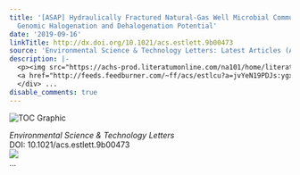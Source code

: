 ```yaml
---
title: '[ASAP] Hydraulically Fractured Natural-Gas Well Microbial Communities Contain
  Genomic Halogenation and Dehalogenation Potential'
date: '2019-09-16'
linkTitle: http://dx.doi.org/10.1021/acs.estlett.9b00473
source: 'Environmental Science & Technology Letters: Latest Articles (ACS Publications)'
description: |-
  <p><img src="https://achs-prod.literatumonline.com/na101/home/literatum/publisher/achs/journals/content/estlcu/0/estlcu.ahead-of-print/acs.estlett.9b00473/20190916/images/medium/ez9b00473_0003.gif" alt="TOC Graphic"/></p><div><cite>Environmental Science & Technology Letters</cite></div><div>DOI: 10.1021/acs.estlett.9b00473</div><div class="feedflare">
  <a href="http://feeds.feedburner.com/~ff/acs/estlcu?a=jvYeN19PDJs:ygxC9SDSAgo:yIl2AUoC8zA"><img src="http://feeds.feedburner.com/~ff/acs/estlcu?d=yIl2AUoC8zA" border="0"></img></a>
  </div> ...
disable_comments: true
---
```

<p><img src="https://achs-prod.literatumonline.com/na101/home/literatum/publisher/achs/journals/content/estlcu/0/estlcu.ahead-of-print/acs.estlett.9b00473/20190916/images/medium/ez9b00473_0003.gif" alt="TOC Graphic"/></p><div><cite>Environmental Science & Technology Letters</cite></div><div>DOI: 10.1021/acs.estlett.9b00473</div><div class="feedflare">
<a href="http://feeds.feedburner.com/~ff/acs/estlcu?a=jvYeN19PDJs:ygxC9SDSAgo:yIl2AUoC8zA"><img src="http://feeds.feedburner.com/~ff/acs/estlcu?d=yIl2AUoC8zA" border="0"></img></a>
</div> ...